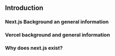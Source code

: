 ## Introduction
### Next.js Background an general information

### Vercel background and general information

### Why does next.js exist? 
